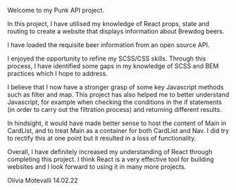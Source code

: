 Welcome to my Punk API project.

In this project, I have utilised my knowledge of React props, state and routing to create a website that displays information about Brewdog beers.

I have loaded the requisite beer information from an open source API.

I enjoyed the opportunity to refine my SCSS/CSS skills. Through this process, I have identified some gaps in my knowledge of SCSS and BEM practices which I hope to address.

I believe that I now have a stronger grasp of some key Javascript methods such as filter and map. This project has also helped me to better understand Javascript, for example when checking the conditions in the if statements (in order to carry out the filtration process) and returning different results.

In hindsight, it would have made better sense to host the content of Main in CardList, and to treat Main as a container for both CardList and Nav. I did try to rectify this at one point but it resulted in a loss of functionality.

Overall, I have definitely increased my understanding of React through completing this project. I think React is a very effective tool for building websites and I look forward to using it in many more projects.

Olivia Motevalli 14.02.22
